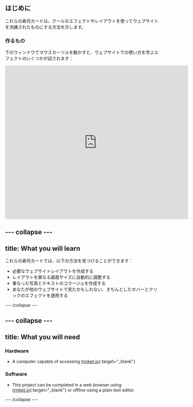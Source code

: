 ## はじめに

これらの寿司カードは、クールなエフェクトやレイアウトを使ってウェブサイトを洗練されたものにする方法を示します。

### 作るもの

下のウィンドウでマウスカーソルを動かすと、ウェブサイトでの使い方を学ぶエフェクトのいくつかが試されます：

<div class="trinket">
  <iframe src="https://trinket.io/embed/html/643a5cabdc?outputOnly=true&start=result" width="600" height="505" frameborder="0" marginwidth="0" marginheight="0" allowfullscreen>
  </iframe>
  <!-- <img src="images/magazine-final.png"> -->
</div>

## \--- collapse \---

## title: What you will learn

これらの寿司カードでは、以下の方法を見つけることができます：

+ 必要なウェブサイトレイアウトを作成する
+ レイアウトを異なる画面サイズに自動的に調整する
+ 重なった写真とテキストのコラージュを作成する
+ あなたが他のウェブサイトで見たかもしれない、きちんとしたホバーとクリックのエフェクトを適用する

\--- /collapse \---

## \--- collapse \---

## title: What you will need

### Hardware

+ A computer capable of accessing [trinket.io](https://trinket.io){:target="_blank"}

### Software

+ This project can be completed in a web browser using [trinket.io](https://trinket.io){:target="_blank"} or offline using a plain text editor.

\--- /collapse \---